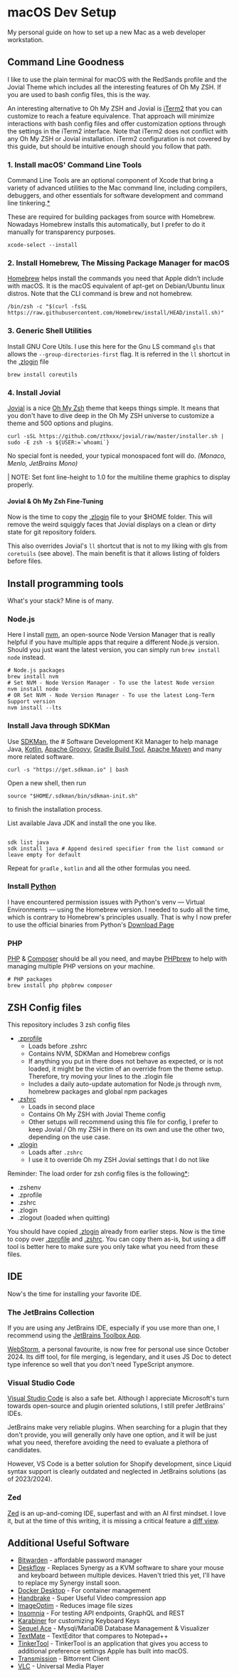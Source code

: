 # macOS Dev Setup

My personal guide on how to set up a new Mac as a web developer workstation.

## Command Line Goodness

I like to use the plain terminal for macOS with the RedSands profile and the Jovial Theme which includes all the interesting features of Oh My ZSH. If you are used to bash config files, this is the way.

An interesting alternative to Oh My ZSH and Jovial is [iTerm2](https://iterm2.com/) that you can customize to reach a feature equivalence. That approach will minimize interactions with bash config files and offer customization options through the settings in the iTerm2 interface. Note that iTerm2 does not conflict with any Oh My ZSH or Jovial installation. iTerm2 configuration is not covered by this guide, but should be intuitive enough should you follow that path.

### 1. Install macOS' Command Line Tools

Command Line Tools are an optional component of Xcode that bring a variety of advanced utilities to the Mac command line, including compilers, debuggers, and other essentials for software development and command line tinkering.[*](https://osxdaily.com/2024/09/30/how-install-command-line-tools-macos-sonoma/)

These are required for building packages from source with Homebrew. Nowadays Homebrew installs this automatically, but I prefer to do it manually for transparency purposes.

```shell
xcode-select --install
```

### 2. Install Homebrew, The Missing Package Manager for macOS

[Homebrew](https://brew.sh/) helps install the commands you need that Apple didn’t include with macOS. It is the macOS equivalent of apt-get on Debian/Ubuntu linux distros. Note that the CLI command is brew and not homebrew.

```shell
/bin/zsh -c "$(curl -fsSL https://raw.githubusercontent.com/Homebrew/install/HEAD/install.sh)"
```

### 3. Generic Shell Utilities

Install GNU Core Utils. I use this here for the Gnu LS command `gls` that allows the `--group-directories-first` flag.
It is referred in the `ll` shortcut in the [.zlogin](.zlogin) file

```shell
brew install coreutils
```

### 4. Install Jovial

[Jovial](https://github.com/zthxxx/jovial) is a nice [Oh My Zsh](https://ohmyz.sh/) theme that keeps things simple. It means that you don't have to dive deep in the Oh My ZSH universe to customize a theme and 500 options and plugins.

```shell
curl -sSL https://github.com/zthxxx/jovial/raw/master/installer.sh | sudo -E zsh -s ${USER:=`whoami`}
```

No special font is needed, your typical monospaced font will do. _(Monaco, Menlo, JetBrains Mono)_

| NOTE: Set font line-height to 1.0 for the multiline theme graphics to display properly.

#### Jovial & Oh My Zsh Fine-Tuning
Now is the time to copy the [.zlogin](/assets/.zlogin) file to your $HOME folder. This will remove the weird squiggly faces that Jovial displays on a clean or dirty state for git repository folders. 

This also overrides Jovial's `ll` shortcut that is not to my liking with gls from `coretuils` (see above). The main benefit is that it allows listing of folders before files.

## Install programming tools

What's your stack? Mine is of many.

### Node.js

Here I install [nvm](https://github.com/nvm-sh/nvm), an open-source Node Version Manager that is really helpful if you have multiple apps that require a different Node.js version. Should you just want the latest version, you can simply run `brew install node` instead. 

```shell
# Node.js packages
brew install nvm 
# Set NVM - Node Version Manager - To use the latest Node version
nvm install node
# OR Set NVM - Node Version Manager - To use the latest Long-Term Support version
nvm install --lts
```

### Install Java through SDKMan

Use [SDKMan](https://sdkman.io/), the # Software Development Kit Manager to help manage Java, [Kotlin](https://kotlinlang.org/), [Apache Groovy](https://www.groovy-lang.org/), [Gradle Build Tool](https://gradle.org/), [Apache Maven](https://maven.apache.org/) and many more related software.

```shell
curl -s "https://get.sdkman.io" | bash
```

Open a new shell, then run

```shell
source "$HOME/.sdkman/bin/sdkman-init.sh"
```

to finish the installation process.

List available Java JDK and install the one you like.

```shell

sdk list java
sdk install java # Append desired specifier from the list command or leave empty for default
```

Repeat for `gradle` , `kotlin` and all the other formulas you need.

### Install [Python](https://www.python.org/)

I have encountered permission issues with Python's venv — Virtual Environments — using the Homebrew version. I needed to sudo all the time, which is contrary to Homebrew's principles usually. That is why I now prefer to use the official binaries from Python's [Download Page](https://www.python.org/downloads/)

### PHP

[PHP](https://www.php.net/) & [Composer](https://getcomposer.org/) should be all you need, and maybe [PHPbrew](https://github.com/phpbrew/phpbrew) to help with managing multiple PHP versions on your machine.

```shell
# PHP packages
brew install php phpbrew composer
```

## ZSH Config files

This repository includes 3 zsh config files

- [.zprofile](/assets/.zprofile)
    - Loads before .zshrc
    - Contains NVM, SDKMan and Homebrew configs
    - If anything you put in there does not behave as expected, or is not loaded, it might be the victim of an override
      from the theme setup. Therefore, try moving your lines to the .zlogin file
    - Includes a daily auto-update automation for Node.js through nvm, homebrew packages and global npm packages
- [.zshrc](/assets/.zshrc)
    - Loads in second place
    - Contains Oh My ZSH with Jovial Theme config
    - Other setups will recommend using this file for config, I prefer to keep Jovial / Oh my ZSH in there on its own
      and use the other two, depending on the use case.
- [.zlogin](/assets/.zlogin)
    - Loads after `.zshrc`
    - I use it to override Oh my ZSH Jovial settings that I do not like

Reminder: The load order for zsh config files is the
following[*](https://zsh.sourceforge.io/Doc/Release/Files.html#Startup_002fShutdown-Files):

- .zshenv
- .zprofile
- .zshrc
- .zlogin
- .zlogout (loaded when quitting)

You should have copied [.zlogin](.zlogin) already from earlier steps. Now is the time to copy
over [.zprofile](.zprofile) and [.zshrc](.zshrc). You can copy them as-is, but using a diff tool is
better here to make sure you only take what you need from these files.

## IDE

Now's the time for installing your favorite IDE.

### The JetBrains Collection

If you are using any JetBrains IDE, especially if you use more than one, I recommend using the [JetBrains Toolbox App](https://www.jetbrains.com/toolbox-app/).

[WebStorm](https://www.jetbrains.com/webstorm/), a personal favourite, is now free for personal use since October 2024. Its diff tool, for file merging, is legendary, and it uses JS Doc to detect type inference so well that you don't need TypeScript anymore.

### Visual Studio Code

[Visual Studio Code](https://code.visualstudio.com/) is also a safe bet. Although I appreciate Microsoft's turn towards open-source and plugin oriented solutions, I still prefer JetBrains' IDEs. 

JetBrains make very reliable plugins. When searching for a plugin that they don't provide, you will generally only have one option, and it will be just what you
need, therefore avoiding the need to evaluate a plethora of candidates.

However, VS Code is a better solution for Shopify development, since Liquid syntax support is clearly outdated and neglected in JetBrains solutions (as of 2023/2024).

### Zed

[Zed](https://zed.dev/) is an up-and-coming IDE, superfast and with an AI first mindset. I love it, but at the time of
this writing, it is missing a critical feature a [diff view](https://github.com/zed-industries/zed/issues/4523).

## Additional Useful Software

- [Bitwarden](https://bitwarden.com/) - affordable password manager
- [Deskflow](https://github.com/deskflow/deskflow) - Replaces Synergy as a KVM software to share your mouse and keyboard
  between multiple devices. Haven't tried this yet, I'll have to replace my Synergy install soon.
- [Docker Desktop](https://www.docker.com/products/docker-desktop/) - For container management
- [Handbrake](https://handbrake.fr/downloads.php) - Super Useful Video compression app
- [ImageOptim](https://imageoptim.com/mac) - Reduces image file sizes
- [Insomnia](https://insomnia.rest/download) - For testing API endpoints, GraphQL and REST
- [Karabiner](https://karabiner-elements.pqrs.org/) for customizing Keyboard Keys
- [Sequel Ace](https://sequel-ace.com/) - Mysql/MariaDB Database Management & Visualizer
- [TextMate](https://macromates.com/) - TextEditor that compares to Notepad++
- [TinkerTool](https://www.bresink.com/osx/TinkerTool.html) - TinkerTool is an application that gives you access to
  additional preference settings Apple has built into macOS.
- [Transmission](https://transmissionbt.com/download.html) - Bittorrent Client
- [VLC](https://www.videolan.org/vlc/) - Universal Media Player